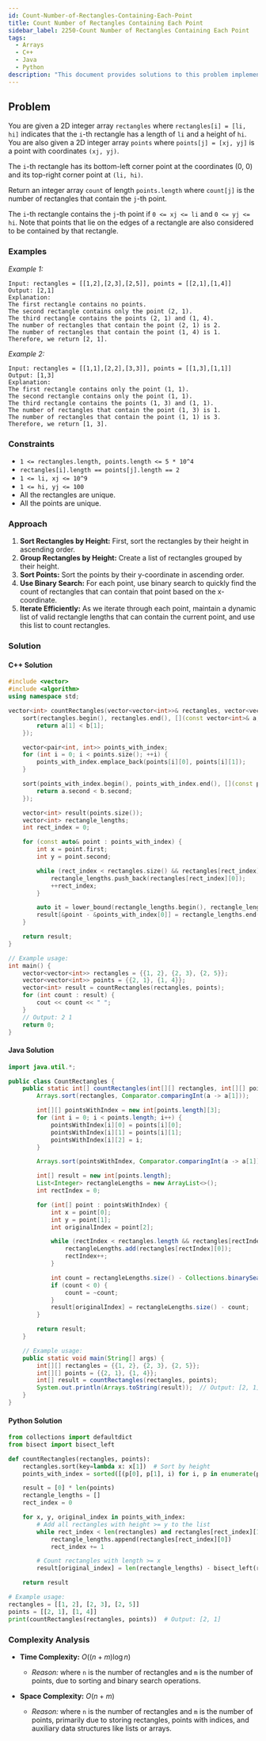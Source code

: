 ```yaml
---
id: Count-Number-of-Rectangles-Containing-Each-Point
title: Count Number of Rectangles Containing Each Point
sidebar_label: 2250-Count Number of Rectangles Containing Each Point
tags:
  - Arrays
  - C++
  - Java
  - Python
description: "This document provides solutions to this problem implemented in C++, Java, and Python."
---
```


## Problem

You are given a 2D integer array `rectangles` where `rectangles[i] = [li, hi]` indicates that the `i`-th rectangle has a length of `li` and a height of `hi`. You are also given a 2D integer array `points` where `points[j] = [xj, yj]` is a point with coordinates `(xj, yj)`.

The `i`-th rectangle has its bottom-left corner point at the coordinates (0, 0) and its top-right corner point at `(li, hi)`.

Return an integer array `count` of length `points.length` where `count[j]` is the number of rectangles that contain the `j`-th point.

The `i`-th rectangle contains the `j`-th point if `0 <= xj <= li` and `0 <= yj <= hi`. Note that points that lie on the edges of a rectangle are also considered to be contained by that rectangle.

### Examples

*Example 1:*

```plaintext
Input: rectangles = [[1,2],[2,3],[2,5]], points = [[2,1],[1,4]]
Output: [2,1]
Explanation: 
The first rectangle contains no points.
The second rectangle contains only the point (2, 1).
The third rectangle contains the points (2, 1) and (1, 4).
The number of rectangles that contain the point (2, 1) is 2.
The number of rectangles that contain the point (1, 4) is 1.
Therefore, we return [2, 1].
```

*Example 2:*

```plaintext
Input: rectangles = [[1,1],[2,2],[3,3]], points = [[1,3],[1,1]]
Output: [1,3]
Explanation:
The first rectangle contains only the point (1, 1).
The second rectangle contains only the point (1, 1).
The third rectangle contains the points (1, 3) and (1, 1).
The number of rectangles that contain the point (1, 3) is 1.
The number of rectangles that contain the point (1, 1) is 3.
Therefore, we return [1, 3].
```

### Constraints

- `1 <= rectangles.length, points.length <= 5 * 10^4`
- `rectangles[i].length == points[j].length == 2`
- `1 <= li, xj <= 10^9`
- `1 <= hi, yj <= 100`
- All the rectangles are unique.
- All the points are unique.

### Approach

1. **Sort Rectangles by Height:** First, sort the rectangles by their height in ascending order.
2. **Group Rectangles by Height:** Create a list of rectangles grouped by their height.
3. **Sort Points:** Sort the points by their y-coordinate in ascending order.
4. **Use Binary Search:** For each point, use binary search to quickly find the count of rectangles that can contain that point based on the x-coordinate.
5. **Iterate Efficiently:** As we iterate through each point, maintain a dynamic list of valid rectangle lengths that can contain the current point, and use this list to count rectangles.

### Solution

#### C++ Solution

```cpp
#include <vector>
#include <algorithm>
using namespace std;

vector<int> countRectangles(vector<vector<int>>& rectangles, vector<vector<int>>& points) {
    sort(rectangles.begin(), rectangles.end(), [](const vector<int>& a, const vector<int>& b) {
        return a[1] < b[1];
    });

    vector<pair<int, int>> points_with_index;
    for (int i = 0; i < points.size(); ++i) {
        points_with_index.emplace_back(points[i][0], points[i][1]);
    }

    sort(points_with_index.begin(), points_with_index.end(), [](const pair<int, int>& a, const pair<int, int>& b) {
        return a.second < b.second;
    });

    vector<int> result(points.size());
    vector<int> rectangle_lengths;
    int rect_index = 0;

    for (const auto& point : points_with_index) {
        int x = point.first;
        int y = point.second;

        while (rect_index < rectangles.size() && rectangles[rect_index][1] <= y) {
            rectangle_lengths.push_back(rectangles[rect_index][0]);
            ++rect_index;
        }

        auto it = lower_bound(rectangle_lengths.begin(), rectangle_lengths.end(), x);
        result[&point - &points_with_index[0]] = rectangle_lengths.end() - it;
    }

    return result;
}

// Example usage:
int main() {
    vector<vector<int>> rectangles = {{1, 2}, {2, 3}, {2, 5}};
    vector<vector<int>> points = {{2, 1}, {1, 4}};
    vector<int> result = countRectangles(rectangles, points);
    for (int count : result) {
        cout << count << " ";
    }
    // Output: 2 1
    return 0;
}
```

#### Java Solution

```java
import java.util.*;

public class CountRectangles {
    public static int[] countRectangles(int[][] rectangles, int[][] points) {
        Arrays.sort(rectangles, Comparator.comparingInt(a -> a[1]));

        int[][] pointsWithIndex = new int[points.length][3];
        for (int i = 0; i < points.length; i++) {
            pointsWithIndex[i][0] = points[i][0];
            pointsWithIndex[i][1] = points[i][1];
            pointsWithIndex[i][2] = i;
        }

        Arrays.sort(pointsWithIndex, Comparator.comparingInt(a -> a[1]));

        int[] result = new int[points.length];
        List<Integer> rectangleLengths = new ArrayList<>();
        int rectIndex = 0;

        for (int[] point : pointsWithIndex) {
            int x = point[0];
            int y = point[1];
            int originalIndex = point[2];

            while (rectIndex < rectangles.length && rectangles[rectIndex][1] <= y) {
                rectangleLengths.add(rectangles[rectIndex][0]);
                rectIndex++;
            }

            int count = rectangleLengths.size() - Collections.binarySearch(rectangleLengths, x);
            if (count < 0) {
                count = ~count;
            }
            result[originalIndex] = rectangleLengths.size() - count;
        }

        return result;
    }

    // Example usage:
    public static void main(String[] args) {
        int[][] rectangles = {{1, 2}, {2, 3}, {2, 5}};
        int[][] points = {{2, 1}, {1, 4}};
        int[] result = countRectangles(rectangles, points);
        System.out.println(Arrays.toString(result));  // Output: [2, 1]
    }
}
```

#### Python Solution

```python
from collections import defaultdict
from bisect import bisect_left

def countRectangles(rectangles, points):
    rectangles.sort(key=lambda x: x[1])  # Sort by height
    points_with_index = sorted([(p[0], p[1], i) for i, p in enumerate(points)], key=lambda x: x[1])

    result = [0] * len(points)
    rectangle_lengths = []
    rect_index = 0

    for x, y, original_index in points_with_index:
        # Add all rectangles with height >= y to the list
        while rect_index < len(rectangles) and rectangles[rect_index][1] <= y:
            rectangle_lengths.append(rectangles[rect_index][0])
            rect_index += 1

        # Count rectangles with length >= x
        result[original_index] = len(rectangle_lengths) - bisect_left(rectangle_lengths, x)

    return result

# Example usage:
rectangles = [[1, 2], [2, 3], [2, 5]]
points = [[2, 1], [1, 4]]
print(countRectangles(rectangles, points))  # Output: [2, 1]
```

### Complexity Analysis

- **Time Complexity:** $O((n+m) \log n)$
  - *Reason:* where `n` is the number of rectangles and `m` is the number of points, due to sorting and binary search operations.

- **Space Complexity:** $O(n+m)$
  - *Reason:* where `n` is the number of rectangles and `m` is the number of points, primarily due to storing rectangles, points with indices, and auxiliary data structures like lists or arrays.
